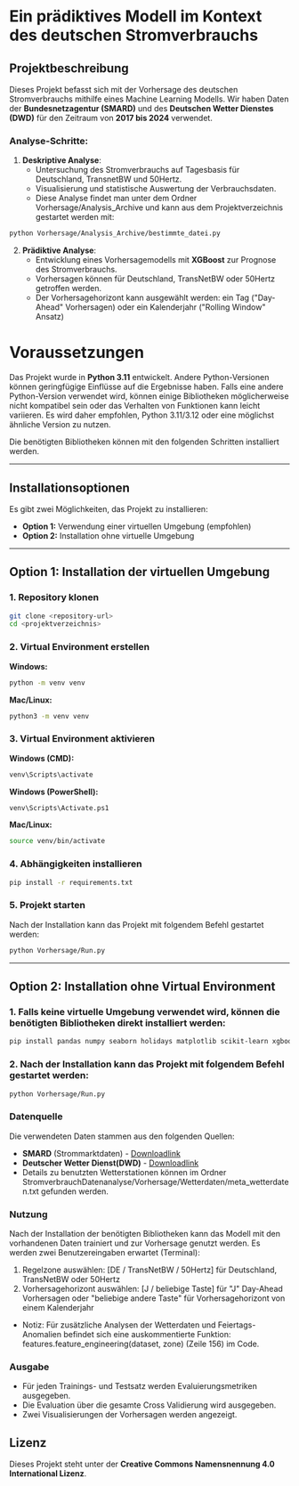 # Ein prädiktives Modell im Kontext des deutschen Stromverbrauchs

## Projektbeschreibung
Dieses Projekt befasst sich mit der Vorhersage des deutschen Stromverbrauchs mithilfe eines Machine Learning Modells. Wir haben Daten der **Bundesnetzagentur (SMARD)** und des **Deutschen Wetter Dienstes (DWD)** für den Zeitraum von **2017 bis 2024** verwendet.

### Analyse-Schritte:
1. **Deskriptive Analyse**: 
   - Untersuchung des Stromverbrauchs auf Tagesbasis für Deutschland, TransnetBW und 50Hertz.
   - Visualisierung und statistische Auswertung der Verbrauchsdaten.
   - Diese Analyse findet man unter dem Ordner Vorhersage/Analysis_Archive und kann aus dem Projektverzeichnis gestartet werden mit:
```sh
python Vorhersage/Analysis_Archive/bestimmte_datei.py
```
2. **Prädiktive Analyse**:
   - Entwicklung eines Vorhersagemodells mit **XGBoost** zur Prognose des Stromverbrauchs.
   - Vorhersagen können für Deutschland, TransNetBW oder 50Hertz getroffen werden.
   - Der Vorhersagehorizont kann ausgewählt werden: ein Tag ("Day-Ahead" Vorhersagen) oder ein Kalenderjahr ("Rolling Window" Ansatz)

# Voraussetzungen

Das Projekt wurde in **Python 3.11** entwickelt. Andere Python-Versionen können geringfügige Einflüsse auf die Ergebnisse haben. Falls eine andere Python-Version verwendet wird, können einige Bibliotheken möglicherweise nicht kompatibel sein oder das Verhalten von Funktionen kann leicht variieren. Es wird daher empfohlen, Python 3.11/3.12 oder eine möglichst ähnliche Version zu nutzen.

Die benötigten Bibliotheken können mit den folgenden Schritten installiert werden.

---

## Installationsoptionen

Es gibt zwei Möglichkeiten, das Projekt zu installieren:

- **Option 1:** Verwendung einer virtuellen Umgebung (empfohlen)
- **Option 2:** Installation ohne virtuelle Umgebung

---

## Option 1: Installation der virtuellen Umgebung

### 1. Repository klonen

```sh
git clone <repository-url>
cd <projektverzeichnis>
```

### 2. Virtual Environment erstellen

**Windows:**

```sh
python -m venv venv
```

**Mac/Linux:**

```sh
python3 -m venv venv
```

### 3. Virtual Environment aktivieren

**Windows (CMD):**

```sh
venv\Scripts\activate
```

**Windows (PowerShell):**

```sh
venv\Scripts\Activate.ps1
```

**Mac/Linux:**

```sh
source venv/bin/activate
```

### 4. Abhängigkeiten installieren

```sh
pip install -r requirements.txt
```

### 5. Projekt starten

Nach der Installation kann das Projekt mit folgendem Befehl gestartet werden:

```sh
python Vorhersage/Run.py
```

---

## Option 2: Installation ohne Virtual Environment

### 1. Falls keine virtuelle Umgebung verwendet wird, können die benötigten Bibliotheken direkt installiert werden:

```sh
pip install pandas numpy seaborn holidays matplotlib scikit-learn xgboost
```
### 2. Nach der Installation kann das Projekt mit folgendem Befehl gestartet werden:

```sh
python Vorhersage/Run.py
```

### Datenquelle
Die verwendeten Daten stammen aus den folgenden Quellen:
- **SMARD** (Strommarktdaten) - [Downloadlink](https://www.smard.de/home/downloadcenter/download-marktdaten/)
- **Deutscher Wetter Dienst(DWD)** - [Downloadlink](https://opendata.dwd.de/climate_environment/CDC/observations_germany/climate/daily/kl/historical/)
- Details zu benutzten Wetterstationen können im Ordner StromverbrauchDatenanalyse/Vorhersage/Wetterdaten/meta_wetterdaten.txt gefunden werden.


### Nutzung
Nach der Installation der benötigten Bibliotheken kann das Modell mit den vorhandenen Daten trainiert und zur Vorhersage genutzt werden. Es werden zwei Benutzereingaben erwartet (Terminal):
1. Regelzone auswählen: [DE / TransNetBW / 50Hertz] für Deutschland, TransNetBW oder 50Hertz
2. Vorhersagehorizont auswählen: [J / beliebige Taste] für "J" Day-Ahead Vorhersagen oder "beliebige andere Taste" für Vorhersagehorizont von einem Kalenderjahr

- Notiz: Für zusätzliche Analysen der Wetterdaten und Feiertags-Anomalien befindet sich eine auskommentierte Funktion:
features.feature_engineering(dataset, zone) (Zeile 156) im Code. 

### Ausgabe
- Für jeden Trainings- und Testsatz werden Evaluierungsmetriken ausgegeben.
- Die Evaluation über die gesamte Cross Validierung wird ausgegeben.
- Zwei Visualisierungen der Vorhersagen werden angezeigt.

## Lizenz
Dieses Projekt steht unter der **Creative Commons Namensnennung 4.0 International Lizenz**.
